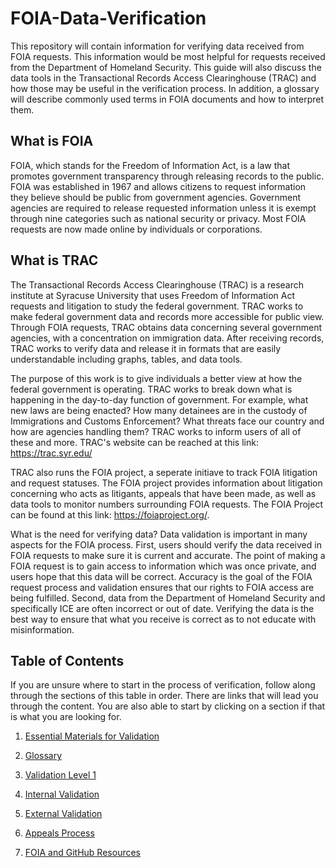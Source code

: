 # FOIA-Data-Verification
This repository will contain information for verifying data received from FOIA requests. This information would be most helpful for requests received from the Department of Homeland Security. This guide will also discuss the data tools in the Transactional Records Access Clearinghouse (TRAC) and how those may be useful in the verification process. In addition, a glossary will describe commonly used terms in FOIA documents and how to interpret them.

## What is FOIA
FOIA, which stands for the Freedom of Information Act, is a law that promotes government transparency through releasing records to the public. FOIA was established in 1967 and allows citizens to request information they believe should be public from government agencies. Government agencies are required to release requested information unless it is exempt through nine categories such as national security or privacy. Most FOIA requests are now made online by individuals or corporations.   

## What is TRAC

The Transactional Records Access Clearinghouse (TRAC) is a research institute at Syracuse University that uses Freedom of Information Act requests and litigation to study the federal government. TRAC works to make federal government data and records more accessible for public view. Through FOIA requests, TRAC obtains data concerning several government agencies, with a concentration on immigration data. After receiving records, TRAC works to verify data and release it in formats that are easily understandable including graphs, tables, and data tools.

The purpose of this work is to give individuals a better view at how the federal government is operating. TRAC works to break down what is happening in the day-to-day function of government. For example, what new laws are being enacted? How many detainees are in the custody of Immigrations and Customs Enforcement? What threats face our country and how are agencies handling them? TRAC works to inform users of all of these and more. TRAC's website can be reached at this link: https://trac.syr.edu/

TRAC also runs the FOIA project, a seperate initiave to track FOIA litigation and request statuses. The FOIA project provides information about litigation concerning who acts as litigants, appeals that have been made, as well as data tools to monitor numbers surrounding FOIA requests. The FOIA Project can be found at this link: https://foiaproject.org/.

What is the need for verifying data?
Data validation is important in many aspects for the FOIA process. First, users should verify the data received in FOIA requests to make sure it is current and accurate. The point of making a FOIA request is to gain access to information which was once private, and users hope that this data will be correct. Accuracy is the goal of the FOIA request process and validation ensures that our rights to FOIA access are being fulfilled. 
Second, data from the Department of Homeland Security and specifically ICE are often incorrect or out of date. Verifying the data is the best way to ensure that what you receive is correct as to not educate with misinformation.

## Table of Contents
If you are unsure where to start in the process of verification, follow along through the sections of this table in order. There are links that will lead you through the content. You are also able to start by clicking on a section if that is what you are looking for. 

1. [Essential Materials for Validation](Essential_Materials_for_Validation.md)

2. [Glossary](Glossary.md)

3. [Validation Level 1](Validation_Level_1.md)

4. [Internal Validation](Internal_Validation.md)

5. [External Validation](External_Validation.md)

6. [Appeals Process](Appeals_Process.md)

7. [FOIA and GitHub Resources](FOIA_and_GitHub_Resources.md)
